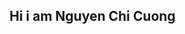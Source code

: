 ## Hi i am Nguyen Chi Cuong

<!--
**Nguyenchicuong34/Nguyenchicuong34** is a ✨ _special_ ✨ repository because its `README.md` (this file) appears on your GitHub profile.

Here are some ideas to get you started:

Toi la Nguuyen Chi Cuong
toi den tu Long An
toi hoc ở Huit
sinh viên năm 1 IT
